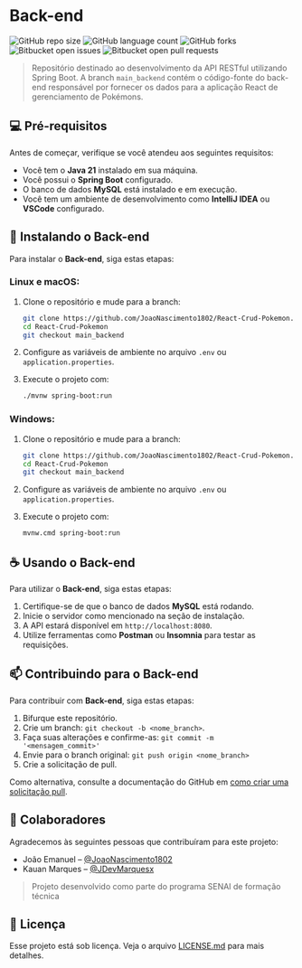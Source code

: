 # Back-end

![GitHub repo size](https://img.shields.io/github/repo-size/JoaoNascimento1802/React-Crud-Pokemon?style=for-the-badge)
![GitHub language count](https://img.shields.io/github/languages/count/JoaoNascimento1802/React-Crud-Pokemon?style=for-the-badge)
![GitHub forks](https://img.shields.io/github/forks/JoaoNascimento1802/React-Crud-Pokemon?style=for-the-badge)
![Bitbucket open issues](https://img.shields.io/bitbucket/issues/JoaoNascimento1802/React-Crud-Pokemon?style=for-the-badge)
![Bitbucket open pull requests](https://img.shields.io/bitbucket/pr-raw/JoaoNascimento1802/React-Crud-Pokemon?style=for-the-badge)

> Repositório destinado ao desenvolvimento da API RESTful utilizando Spring Boot. A branch `main_backend` contém o código-fonte do back-end responsável por fornecer os dados para a aplicação React de gerenciamento de Pokémons.

## 💻 Pré-requisitos

Antes de começar, verifique se você atendeu aos seguintes requisitos:

- Você tem o **Java 21** instalado em sua máquina.
- Você possui o **Spring Boot** configurado.
- O banco de dados **MySQL** está instalado e em execução.
- Você tem um ambiente de desenvolvimento como **IntelliJ IDEA** ou **VSCode** configurado.

## 🚀 Instalando o Back-end

Para instalar o **Back-end**, siga estas etapas:

### Linux e macOS:

1. Clone o repositório e mude para a branch:
    ```bash
    git clone https://github.com/JoaoNascimento1802/React-Crud-Pokemon.git
    cd React-Crud-Pokemon
    git checkout main_backend
    ```

2. Configure as variáveis de ambiente no arquivo `.env` ou `application.properties`.

3. Execute o projeto com:
    ```bash
    ./mvnw spring-boot:run
    ```

### Windows:

1. Clone o repositório e mude para a branch:
    ```bash
    git clone https://github.com/JoaoNascimento1802/React-Crud-Pokemon.git
    cd React-Crud-Pokemon
    git checkout main_backend
    ```

2. Configure as variáveis de ambiente no arquivo `.env` ou `application.properties`.

3. Execute o projeto com:
    ```bash
    mvnw.cmd spring-boot:run
    ```

## ☕ Usando o Back-end

Para utilizar o **Back-end**, siga estas etapas:

1. Certifique-se de que o banco de dados **MySQL** está rodando.
2. Inicie o servidor como mencionado na seção de instalação.
3. A API estará disponível em `http://localhost:8080`.
4. Utilize ferramentas como **Postman** ou **Insomnia** para testar as requisições.

## 📫 Contribuindo para o Back-end

Para contribuir com **Back-end**, siga estas etapas:

1. Bifurque este repositório.
2. Crie um branch: `git checkout -b <nome_branch>`.
3. Faça suas alterações e confirme-as: `git commit -m '<mensagem_commit>'`
4. Envie para o branch original: `git push origin <nome_branch>`
5. Crie a solicitação de pull.

Como alternativa, consulte a documentação do GitHub em [como criar uma solicitação pull](https://help.github.com/en/github/collaborating-with-issues-and-pull-requests/creating-a-pull-request).

## 🤝 Colaboradores

Agradecemos às seguintes pessoas que contribuíram para este projeto:

- João Emanuel – [@JoaoNascimento1802](https://github.com/JoaoNascimento1802)
- Kauan Marques – [@JDevMarquesx](https://github.com/DevMarquesx)

> Projeto desenvolvido como parte do programa SENAI de formação técnica

## 📝 Licença

Esse projeto está sob licença. Veja o arquivo [LICENSE.md](LICENSE.md) para mais detalhes.
